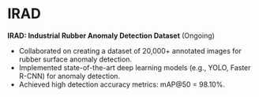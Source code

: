 # IRAD

**IRAD: Industrial Rubber Anomaly Detection Dataset** (Ongoing)
- Collaborated on creating a dataset of 20,000+ annotated images for rubber surface anomaly detection.
- Implemented state-of-the-art deep learning models (e.g., YOLO, Faster R-CNN) for anomaly detection.
- Achieved high detection accuracy metrics: mAP@50 = 98.10%.
